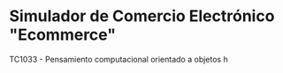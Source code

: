 # Simulador de Comercio Electrónico "Ecommerce"

TC1033 - Pensamiento computacional orientado a objetos
h
